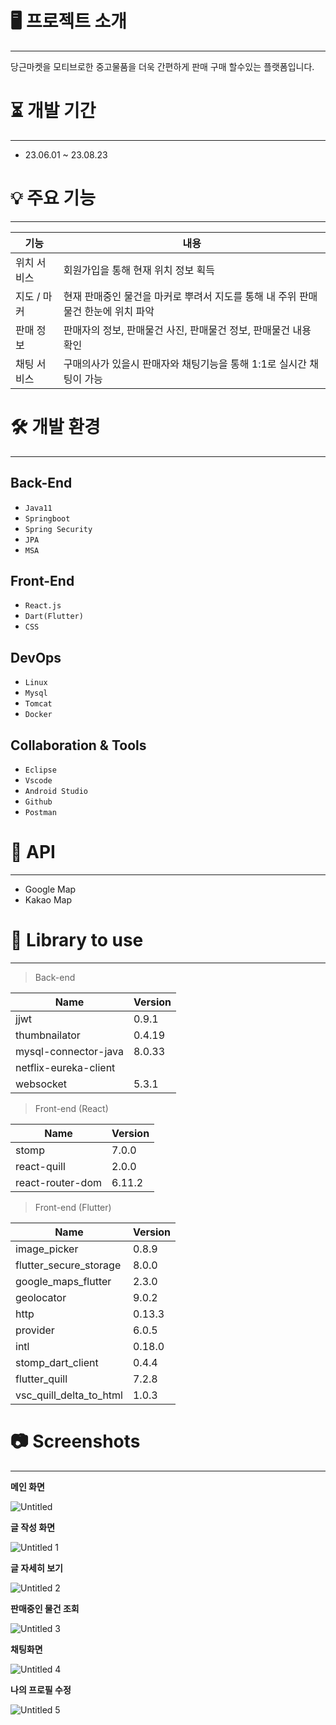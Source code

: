 # 🖥 프로젝트 소개

---

당근마켓을 모티브로한 중고물품을 더욱 간편하게 판매 구매 할수있는 플랫폼입니다.

# ⏳ 개발 기간

---

- 23.06.01 ~ 23.08.23

# 💡 주요 기능

---

| 기능 | 내용 |
| --- | --- |
| 위치 서비스 | 회원가입을 통해 현재 위치 정보 획득 |
| 지도 / 마커 | 현재 판매중인 물건을 마커로 뿌려서 지도를 통해 내 주위 판매 물건 한눈에 위치 파악 |
| 판매 정보 | 판매자의 정보, 판매물건 사진, 판매물건 정보, 판매물건 내용 확인 |
| 채팅 서비스 | 구매의사가 있을시 판매자와 채팅기능을 통해 1:1로 실시간 채팅이 가능 |

# 🛠 개발 환경

---

## Back-End

- `Java11`
- `Springboot`
- `Spring Security`
- `JPA`
- `MSA`

## Front-End

- `React.js`
- `Dart(Flutter)`
- `CSS`

## DevOps

- `Linux`
- `Mysql`
- `Tomcat`
- `Docker`

## Collaboration & Tools

- `Eclipse`
- `Vscode`
- `Android Studio`
- `Github`
- `Postman`

# 💾 API

---

- Google Map
- Kakao Map

# 📗 Library to use

---

> Back-end
> 

| Name | Version |
| --- | --- |
| jjwt | 0.9.1 |
| thumbnailator | 0.4.19 |
| mysql-connector-java | 8.0.33 |
| netflix-eureka-client |  |
| websocket | 5.3.1 |

> Front-end (React)
> 

| Name | Version |
| --- | --- |
| stomp | 7.0.0 |
| react-quill | 2.0.0 |
| react-router-dom | 6.11.2 |

> Front-end (Flutter)
> 

| Name | Version |
| --- | --- |
| image_picker | 0.8.9 |
| flutter_secure_storage | 8.0.0 |
| google_maps_flutter | 2.3.0 |
| geolocator | 9.0.2 |
| http | 0.13.3 |
| provider | 6.0.5 |
| intl | 0.18.0 |
| stomp_dart_client | 0.4.4 |
| flutter_quill | 7.2.8 |
| vsc_quill_delta_to_html | 1.0.3 |

# 📷 Screenshots

---

**메인 화면**

![Untitled](https://github.com/TwoJungHo/NegoMarket/assets/132986801/ffce898c-5402-4eb0-b91c-9a2b793f293b)


**글 작성 화면**

![Untitled 1](https://github.com/TwoJungHo/NegoMarket/assets/132986801/fff0923d-ae81-46a4-b1a3-eab0a6fd06b6)


**글 자세히 보기**

![Untitled 2](https://github.com/TwoJungHo/NegoMarket/assets/132986801/586f9c2a-9ed3-407c-876d-9a6f9db3d93b)


**판매중인 물건 조회**

![Untitled 3](https://github.com/TwoJungHo/NegoMarket/assets/132986801/794df753-e498-413b-bb4f-c37c8c59e760)


**채팅화면**

![Untitled 4](https://github.com/TwoJungHo/NegoMarket/assets/132986801/b6630a9b-5ef8-4427-989c-eb733d34564c)


**나의 프로필 수정**

![Untitled 5](https://github.com/TwoJungHo/NegoMarket/assets/132986801/b89fdfad-e8e7-4498-a423-c84cb25a9b2d)
